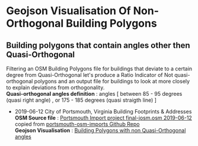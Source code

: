 # Geojson Visualisation Of Non-Orthogonal Building Polygons

## Building polygons that contain angles other then Quasi-Orthogonal 

Filtering an OSM Building Polygons file for buildings that deviate to a certain degree from Quasi-Orthogonal let's produce a Ratio Indicator of Not quasi-orthogonal polygons and an output file for buildings to look at more closely to explain deviations from orthogonality.
<br/>**Quasi-orthogonal angles definition** : angles [ between 85 - 95 degrees (quasi right angle) , or 175 - 185 degrees (quasi straigth line) ] 

- 2019-06-12 City of Portsmouth, Virginia Building Footprints & Addresses 
<br/> **OSM Source file** : [Portsmouth Import project final-josm.osm 2019-06-12](source/portsmouth_osm_imports_final_josm_2019_06_12.osm.gz) copied from 
[portsmouth-osm-imports Github Repo](https://github.com/jonahadkins/portsmouth-osm-imports)
<br/> **Geojson Visualisation** : [Building Polygons with non Quasi-Orthogonal angles](geojson/2019_06_12_portsmouth_building_import_Polygon_with_angle_plus5deg_away_vs_ortho_90_180.geojson)
<br/>  
